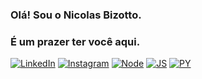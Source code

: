 ### Olá! Sou o Nicolas Bizotto.

### É um prazer ter você aqui.

[![LinkedIn](https://img.shields.io/badge/LinkedIn-0077B5?style=for-the-badge&logo=linkedin&logoColor=white)](https://www.linkedin.com/in/nicolas-ian-bizotto-410388208/)
[![Instagram](https://img.shields.io/badge/Instagram-E4405F?style=for-the-badge&logo=instagram&logoColor=white)](https://www.instagram.com/0bizotto/)
[![Node](https://img.shields.io/badge/Node.js-43853D?style=for-the-badge&logo=node.js&logoColor=white)]()
[![JS](https://img.shields.io/badge/JavaScript-323330?style=for-the-badge&logo=javascript&logoColor=F7DF1E)]()
[![PY](https://img.shields.io/badge/Python-14354C?style=for-the-badge&logo=python&logoColor=white)]()
